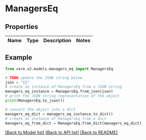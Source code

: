 # ManagersEq


## Properties

Name | Type | Description | Notes
------------ | ------------- | ------------- | -------------

## Example

```python
from core.v2.models.managers_eq import ManagersEq

# TODO update the JSON string below
json = "{}"
# create an instance of ManagersEq from a JSON string
managers_eq_instance = ManagersEq.from_json(json)
# print the JSON string representation of the object
print(ManagersEq.to_json())

# convert the object into a dict
managers_eq_dict = managers_eq_instance.to_dict()
# create an instance of ManagersEq from a dict
managers_eq_from_dict = ManagersEq.from_dict(managers_eq_dict)
```
[[Back to Model list]](../README.md#documentation-for-models) [[Back to API list]](../README.md#documentation-for-api-endpoints) [[Back to README]](../README.md)


